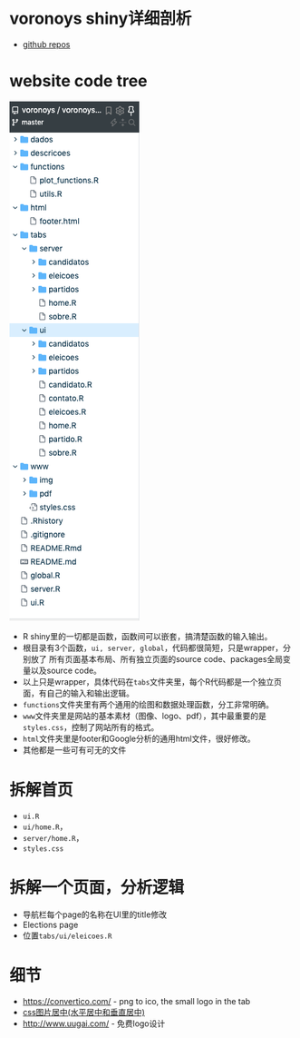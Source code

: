 # voronoys shiny详细剖析
- [github repos](https://github.com/voronoys/voronoys_sc)

# website code tree
![](voronoys-tree.png)
- R shiny里的一切都是函数，函数间可以嵌套，搞清楚函数的输入输出。
- 根目录有3个函数，`ui, server, global`，代码都很简短，只是wrapper，分别放了 所有页面基本布局、所有独立页面的source code、packages全局变量以及source code。
- 以上只是wrapper，具体代码在`tabs`文件夹里，每个R代码都是一个独立页面，有自己的输入和输出逻辑。
- `functions`文件夹里有两个通用的绘图和数据处理函数，分工非常明确。
- `www`文件夹里是网站的基本素材（图像、logo、pdf），其中最重要的是`styles.css`，控制了网站所有的格式。
- `html`文件夹里是footer和Google分析的通用html文件，很好修改。
- 其他都是一些可有可无的文件

# 拆解首页
- `ui.R`
- `ui/home.R`，
- `server/home.R`，
- `styles.css`

# 拆解一个页面，分析逻辑
- 导航栏每个page的名称在UI里的title修改
- Elections page
- 位置`tabs/ui/eleicoes.R`




# 细节
- https://convertico.com/ - png to ico, the small logo in the tab
- [css图片居中(水平居中和垂直居中)](https://www.cnblogs.com/yiven/p/9645686.html)
- http://www.uugai.com/ - 免费logo设计
